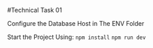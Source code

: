 #Technical Task 01

Configure the Database Host in The ENV Folder

Start the Project Using:
`npm install`
`npm run dev`
